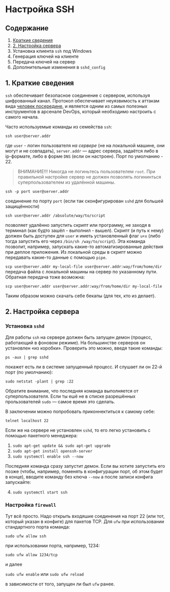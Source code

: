 Настройка SSH
=============

Содержание
----------
1. [Краткие сведения](#1.-Краткие-сведения)
2. [2. Настройка сервера](#2.-Настройка-сервера)
3. Установка клиента `ssh` под Windows
4. Генерация ключей на клиенте
5. Передача ключей на сервер
6. Дополнительные изменения в `sshd_config`
   

## 1. Краткие сведения

`ssh` обеспечивает безопасное соединение с сервером, используя шифрованный канал. Протокол обеспечивает неуязвимость к аттакам вида [человек посередине](https://ru.wikipedia.org/wiki/Человек_посередине), и является одним из самых полезных инструментов в арсенале DevOps, который необходимо настроить с самого начала.

Часто используемые команды из семейства `ssh`:

`ssh user@server.addr`

где `user` - логин пользователя _на сервере_ (не на локальной машине, они могут и не совпадать), `server.addr` — адрес сервера, задаётся либо в ip-формате, либо в форме `DNS` (если он настроен). Порт по умолчанию - 22.

>ВНИМАНИЕ!!! Никогда не логиньтесь пользователем `root`. При правильной настройке сервер не должен позволять логининться суперпользователем из удалённой машины.

`ssh -p port user@server.addr`

соединение по порту `port` (если так сконфигурирован `sshd` для большей защищённости)

`ssh user@server.addr /absolute/way/to/script`

позволяет удалённо запустить скрипт или программу, не заходя в терминал (как будто зашёл - выполнил - вышел). Скрипт (и путь к нему) должен быть доступен для `user` и иметь установленный флаг `u+x` (либо тогда запустить его через `/bin/sh /way/to/script`). Эта команда позволит, например, запускать какие-то автоматизированные действия при деплое приложения. Из локальной среды в скрипт можно передавать какие-то данные с помощью `pipe`.

`scp user@server.addr my-local-file user@server.addr:way/from/home/dir`
передача файла с локальной машины на сервер по указанному пути. Обратная передача тоже возможна:

`scp user@server.addr user@server.addr:way/from/home/dir my-local-file`

Таким образом можно скачать себе бекапы (для тех, кто из делает).

## 2. Настройка сервера

### Установка `sshd`
Для работы `ssh` на сервере должен быть запущен демон (процесс, работающий в фоновом режиме). На большинстве серверов он установлен «из коробки». Проверить это можно, введя такие команды:

`ps -aux | grep sshd`

покажет есть ли в системе запущенный процесс.
И слушает ли он 22-й порт (по умолчанию):

`sudo netstat -plant | grep :22`

Обратите внимание, что последняя команда выполняется от суперпользователя. Если ты ешё не в списке разрешённых прользователей `sudo` — самое время это сделать.

В заключении можно попробовать приконнектиться к самому себе:

`telnet localhost 22`

Если же на сервере не установлен `sshd`, то его легко установить с помощью пакетного менеджера:

1. `sudo apt-get update && sudo apt-get upgrade`
2. `sudo apt-get install openssh-server`
3. `sudo systemctl enable ssh --now`

 Последняя команда сразу запустит демон. Если вы хотите запустить его позже (чтобы, например, поменять в конфигурации порт, об этом будет в конце), вводите команду без ключа `--now` а после записи конфига запускайте:

 4. `sudo systemctl start ssh`

### Настройка `firewall`

Тут всё просто. Надо открыть входяшие соединения на порт 22 (или тот, который указан в конфиге) для пакетов TCP. Для `ufw` при использовании стандартного порта команда:

`sudo ufw allow ssh`

при использовании порта, например, 1234:

`sudo ufw allow 1234/tcp`

и далее 

`sudo ufw enable` или `sudo ufw reload`

в зависимости от того, запущен ли был `ufw` ранее.